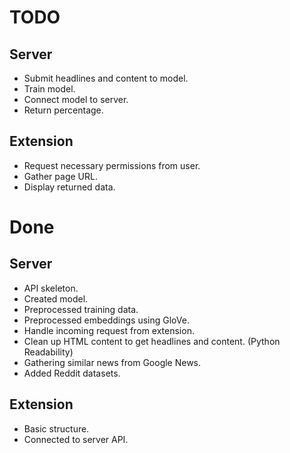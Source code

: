 # TODO

## Server

- Submit headlines and content to model.
- Train model.
- Connect model to server.
- Return percentage.

## Extension

- Request necessary permissions from user.
- Gather page URL.
- Display returned data.

# Done

## Server

- API skeleton.
- Created model.
- Preprocessed training data.
- Preprocessed embeddings using GloVe.
- Handle incoming request from extension.
- Clean up HTML content to get headlines and content. (Python Readability)
- Gathering similar news from Google News.
- Added Reddit datasets.

## Extension

- Basic structure.
- Connected to server API.